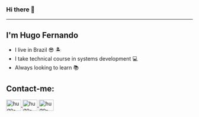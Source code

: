 ### Hi there 👋
<hr>
<h2>I'm Hugo Fernando </h1>
<ul> 
   <li>I live in Brazil 😎 🏝️ </li>
   <li>I take technical course in systems development 💻 </li>
   <li>Always looking to learn 📚 </li>
</ul>
<h2>Contact-me:</h2>
<a href="https://www.linkedin.com/in/hugo-fernando-931154219/" target="_blank">
<img align="center" alt="hugo-linkedin" height="30" width="40" src="https://cdn.jsdelivr.net/npm/simple-icons@3.0.1/icons/linkedin.svg" style="max-width:100%;">
</a>
<a href="https://www.instagram.com/fernandohugo76/" target="_blank">
<img align="center" alt="hugo-instagram" height="30" width="40" src="https://cdn.jsdelivr.net/npm/simple-icons@3.0.1/icons/instagram.svg" style="max-width:100%;">
</a>

<a href="https://t.me/fernandohugo399" target="_blank">
<img align="center" alt="hugo-instagram" height="30" width="40" src="https://cdn.jsdelivr.net/npm/simple-icons@3.0.1/icons/telegram.svg" style="max-width:100%;">
</a>
<!--
**FernandoHugo399/FernandoHugo399** is a ✨ _special_ ✨ repository because its `README.md` (this file) appears on your GitHub profile.

Here are some ideas to get you started:

- 🔭 I’m currently working on ...
- 🌱 I’m currently learning ...
- 👯 I’m looking to collaborate on ...
- 🤔 I’m looking for help with ...
- 💬 Ask me about ...
- 📫 How to reach me: ...
- 😄 Pronouns: ...
- ⚡ Fun fact: ...
-->
